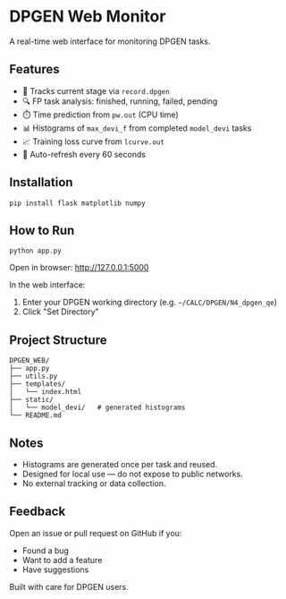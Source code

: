# DPGEN Web Monitor

A real-time web interface for monitoring DPGEN tasks.

## Features
- 🚀 Tracks current stage via `record.dpgen`
- 🔍 FP task analysis: finished, running, failed, pending
- ⏱️ Time prediction from `pw.out` (CPU time)
- 📊 Histograms of `max_devi_f` from completed `model_devi` tasks
- 📈 Training loss curve from `lcurve.out`
- 🔄 Auto-refresh every 60 seconds

## Installation
```
pip install flask matplotlib numpy
```

## How to Run
```
python app.py
```

Open in browser: <http://127.0.0.1:5000>

In the web interface:
1. Enter your DPGEN working directory (e.g. `~/CALC/DPGEN/N4_dpgen_qe`)
2. Click "Set Directory"

## Project Structure
```
DPGEN_WEB/
├── app.py
├── utils.py
├── templates/
│   └── index.html
├── static/
│   └── model_devi/   # generated histograms
└── README.md
```

## Notes
- Histograms are generated once per task and reused.
- Designed for local use — do not expose to public networks.
- No external tracking or data collection.

## Feedback
Open an issue or pull request on GitHub if you:
- Found a bug
- Want to add a feature
- Have suggestions

Built with care for DPGEN users.
